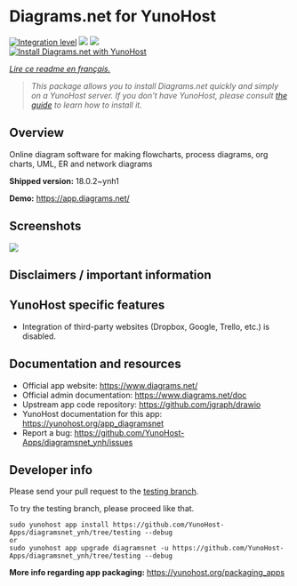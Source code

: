 <!--
N.B.: This README was automatically generated by https://github.com/YunoHost/apps/tree/master/tools/README-generator
It shall NOT be edited by hand.
-->

# Diagrams.net for YunoHost

[![Integration level](https://dash.yunohost.org/integration/diagramsnet.svg)](https://dash.yunohost.org/appci/app/diagramsnet) ![](https://ci-apps.yunohost.org/ci/badges/diagramsnet.status.svg) ![](https://ci-apps.yunohost.org/ci/badges/diagramsnet.maintain.svg)  
[![Install Diagrams.net with YunoHost](https://install-app.yunohost.org/install-with-yunohost.svg)](https://install-app.yunohost.org/?app=diagramsnet)

*[Lire ce readme en français.](./README_fr.md)*

> *This package allows you to install Diagrams.net quickly and simply on a YunoHost server.
If you don't have YunoHost, please consult [the guide](https://yunohost.org/#/install) to learn how to install it.*

## Overview

Online diagram software for making flowcharts, process diagrams, org charts, UML, ER and network diagrams

**Shipped version:** 18.0.2~ynh1

**Demo:** https://app.diagrams.net/

## Screenshots

![](./doc/screenshots/screenshot.png)

## Disclaimers / important information

## YunoHost specific features

* Integration of third-party websites (Dropbox, Google, Trello, etc.) is disabled.

## Documentation and resources

* Official app website: https://www.diagrams.net/
* Official admin documentation: https://www.diagrams.net/doc
* Upstream app code repository: https://github.com/jgraph/drawio
* YunoHost documentation for this app: https://yunohost.org/app_diagramsnet
* Report a bug: https://github.com/YunoHost-Apps/diagramsnet_ynh/issues

## Developer info

Please send your pull request to the [testing branch](https://github.com/YunoHost-Apps/diagramsnet_ynh/tree/testing).

To try the testing branch, please proceed like that.
```
sudo yunohost app install https://github.com/YunoHost-Apps/diagramsnet_ynh/tree/testing --debug
or
sudo yunohost app upgrade diagramsnet -u https://github.com/YunoHost-Apps/diagramsnet_ynh/tree/testing --debug
```

**More info regarding app packaging:** https://yunohost.org/packaging_apps